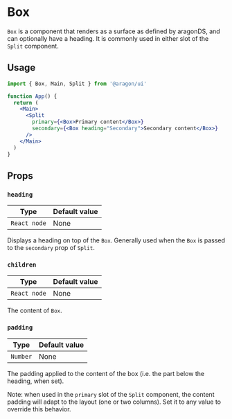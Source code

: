 # Box

`Box` is a component that renders as a surface as defined by aragonDS, and can optionally have a heading. It is commonly used in either slot of the `Split` component.

## Usage

```jsx
import { Box, Main, Split } from '@aragon/ui'

function App() {
  return (
    <Main>
      <Split
        primary={<Box>Primary content</Box>}
        secondary={<Box heading="Secondary">Secondary content</Box>}
      />
    </Main>
  )
}
```

## Props

### `heading`

| Type         | Default value |
| ------------ | ------------- |
| `React node` | None          |

Displays a heading on top of the `Box`. Generally used when the `Box` is passed to the `secondary` prop of `Split`.

### `children`

| Type         | Default value |
| ------------ | ------------- |
| `React node` | None          |

The content of `Box`.

### `padding`

| Type     | Default value |
| -------- | ------------- |
| `Number` | None          |

The padding applied to the content of the box (i.e. the part below the heading, when set).

Note: when used in the `primary` slot of the `Split` component, the content padding will adapt to the layout (one or two columns). Set it to any value to override this behavior.
